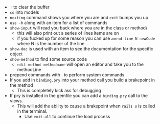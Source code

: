 * `!` to clear the buffer
* `cd` into models
* `nexting` command shows you where you are and `exit` bumps you up
* `use -h` along with an item for a list of commands
* `show-input` will read you back where you are in the class or method\
  * this will also print out a series of lines items are on
  * if you fucked up for some reason you can use `amend-line N newCode` where N is the number of the line
* `show-doc` is used with an item to see the documentation for the specific object
* `show-method` to find some source code
  * `edit-method methodname` will open an editor and take you to the methodLine
* prepend commands with . to perform system commands
* If you add in `binding.pry` into your method call you build a brakepoint in the method
  * This is completely kick ass for debugging
* If pry is installed in the gemfile you can add a `binding.pry` call to the views.
  * This will add the ability to cause a brakepoint when `rails s` is called in the terminal.
    * Use `exit-all` to continue the load process